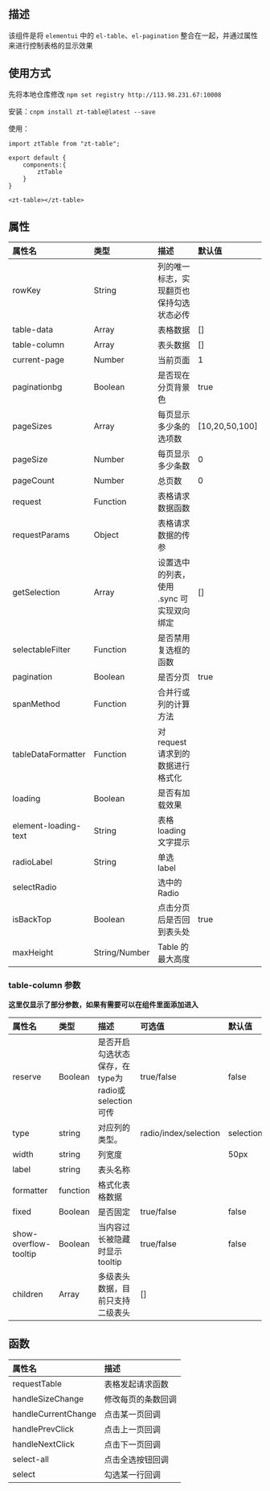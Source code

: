 ## 描述
该组件是将 `elementui` 中的 `el-table`、`el-pagination` 整合在一起，并通过属性来进行控制表格的显示效果

## 使用方式

先将本地仓库修改 `npm set registry http://113.98.231.67:10008`

安装：`cnpm install zt-table@latest --save`

使用：
```
import ztTable from "zt-table";

export default {
	components:{
		ztTable
	}
}

<zt-table></zt-table>

```

## 属性

| 属性名 | 类型 |描述|默认值|
| :----- | :----- |   :----- | :----|
|rowKey|String|列的唯一标志，实现翻页也保持勾选状态必传||
|table-data|Array|表格数据|[]|
|table-column | Array|表头数据|[]|
|current-page |Number|当前页面|1|
|paginationbg|Boolean|是否现在分页背景色|true|
|pageSizes|Array|每页显示多少条的选项数|[10,20,50,100]|
|pageSize|Number|每页显示多少条数|0|
|pageCount|Number|总页数|0|
|request|Function|表格请求数据函数||
|requestParams|Object|表格请求数据的传参||
|getSelection|Array|设置选中的列表，使用 .sync 可实现双向绑定 |[]|
|selectableFilter|Function|是否禁用复选框的函数||
|pagination|Boolean|是否分页|true|
|spanMethod|Function|合并行或列的计算方法||
|tableDataFormatter|Function|对 request 请求到的数据进行格式化||
|loading | Boolean |是否有加载效果||
|element-loading-text | String |表格 loading 文字提示||
|radioLabel| String |单选 label||
|selectRadio||选中的 Radio||
|isBackTop|Boolean|点击分页后是否回到表头处|true|
|maxHeight|String/Number|Table 的最大高度||

### table-column  参数

**这里仅显示了部分参数，如果有需要可以在组件里面添加进入**

| 属性名 | 类型 |描述|可选值|默认值|
| :----- | :----- |   :----- | :----|:----|
|reserve|Boolean|是否开启勾选状态保存，在type为radio或selection可传|true/false|false
|type|string|对应列的类型。|radio/index/selection|selection|
|width|string|列宽度||50px|
|label|string|表头名称|||
|formatter|function|格式化表格数据|||
|fixed|Boolean|是否固定|true/false|false|
|show-overflow-tooltip|Boolean|当内容过长被隐藏时显示 tooltip|true/false|false|
|children|Array|多级表头数据，目前只支持二级表头|[]|||

## 函数

| 属性名 |描述|
| :----- | :----- |
|requestTable|表格发起请求函数|
|handleSizeChange|修改每页的条数回调|
|handleCurrentChange|点击某一页回调|
|handlePrevClick|点击上一页回调|
|handleNextClick|点击下一页回调|
|select-all|点击全选按钮回调|
|select|勾选某一行回调|


